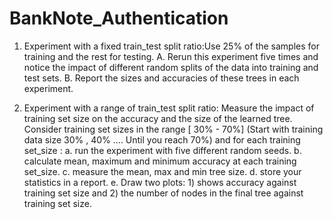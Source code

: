 # BankNote_Authentication
1. Experiment with a fixed train_test split ratio:Use 25% of the samples for
training and the rest for testing.
A. Rerun this experiment five times and notice the impact of different
random splits of the data into training and test sets.
B. Report the sizes and accuracies of these trees in each experiment.

2. Experiment with a range of train_test split ratio: Measure the impact of
training set size on the accuracy and the size of the learned tree.
Consider training set sizes in the range [ 30% - 70%] (Start with training
data size 30% , 40% .... Until you reach 70%) and for each training
set_size :
a. run the experiment with five different random seeds.
b. calculate mean, maximum and minimum accuracy at each training
set_size.
c. measure the mean, max and min tree size.
d. store your statistics in a report.
e. Draw two plots: 1) shows accuracy against training set size and 2)
the number of nodes in the final tree against training set size.
